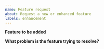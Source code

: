 ```yaml
---
name: Feature request
about: Request a new or enhanced feature
labels: enhancement
---
```


**Feature to be added**

<!-- Please provide a as much detail as possible about the feature you would like to be added and how it should work. -->

**What problem is the feature trying to resolve?**

<!-- Please tell us what problem(s) this feature will resolve (e.g. I'm always frustrated when...). -->
